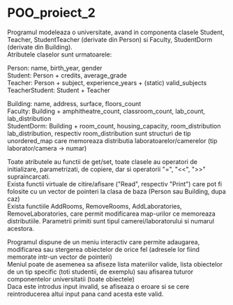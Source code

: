 # POO_proiect_2

Programul modeleaza o universitate, avand in componenta clasele Student, Teacher, StudentTeacher (derivate din Person) si Faculty, StudentDorm (derivate din Building). <br>
Atributele claselor sunt urmatoarele: <br>

Person: name, birth_year, gender<br>
Student: Person + credits, average_grade<br>
Teacher: Person + subject, experience_years + (static) valid_subjects<br>
TeacherStudent: Student + Teacher<br>

Building: name, address, surface, floors_count<br>
Faculty: Building + amphitheatre_count, classroom_count, lab_count, lab_distribution<br>
StudentDorm: Building + room_count, housing_capacity, room_distribution<br>
lab_distribution, respectiv room_distribution sunt structuri de tip unordered_map care memoreaza distributia laboratoarelor/camerelor (tip laborator/camera -> numar)<br>

Toate atributele au functii de get/set, toate clasele au operatori de initializare, parametrizati, de copiere, dar si operatorii "=", "<<", ">>" supraincarcati.<br>
Exista functii virtuale de citire/afisare ("Read", respectiv "Print") care pot fi folosite cu un vector de pointeri la clasa de baza (Person sau Building, dupa caz)<br>
Exista functiile AddRooms, RemoveRooms, AddLaboratories, RemoveLaboratories, care permit modificarea map-urilor ce memoreaza distributiile. Parametrii primiti sunt tipul camerei/laboratorului si numarul acestora.<br>

Programul dispune de un meniu interactiv care permite adaugarea, modificarea sau stergerea obiectelor de orice fel (adresele lor fiind memorate intr-un vector de pointeri)<br>
Meniul poate de asemenea sa afiseze lista materiilor valide, lista obiectelor de un tip specific (toti studentii, de exemplu) sau afisarea tuturor componentelor universitatii (toate obiectele)<br>
Daca este introdus input invalid, se afiseaza o eroare si se cere reintroducerea altui input pana cand acesta este valid.<br>
